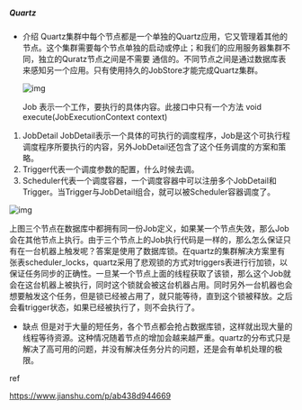 #####  Quartz

- 介绍
   Quartz集群中每个节点都是一个单独的Quartz应用，它又管理着其他的节点。这个集群需要每个节点单独的启动或停止；和我们的应用服务器集群不同，独立的Quratz节点之间是不需要 通信的。不同节点之间是通过数据库表来感知另一个应用。只有使用持久的JobStore才能完成Quartz集群。

  ![img](https:////upload-images.jianshu.io/upload_images/10499553-9f0fda23aa381df2.png?imageMogr2/auto-orient/strip|imageView2/2/w/607/format/webp)

  Job
   表示一个工作，要执行的具体内容。此接口中只有一个方法
   void execute(JobExecutionContext context)

1. JobDetail
    JobDetail表示一个具体的可执行的调度程序，Job是这个可执行程调度程序所要执行的内容，另外JobDetail还包含了这个任务调度的方案和策略。
2. Trigger代表一个调度参数的配置，什么时候去调。
3. Scheduler代表一个调度容器，一个调度容器中可以注册多个JobDetail和Trigger。当Trigger与JobDetail组合，就可以被Scheduler容器调度了。

![img](https:////upload-images.jianshu.io/upload_images/10499553-e5dc35febca48792.png?imageMogr2/auto-orient/strip|imageView2/2/w/456/format/webp)

上图三个节点在数据库中都拥有同一份Job定义，如果某一个节点失效，那么Job会在其他节点上执行。由于三个节点上的Job执行代码是一样的，那么怎么保证只有在一台机器上触发呢？答案是使用了数据库锁。在quartz的集群解决方案里有张表scheduler_locks，quartz采用了悲观锁的方式对triggers表进行行加锁，以保证任务同步的正确性。一旦某一个节点上面的线程获取了该锁，那么这个Job就会在这台机器上被执行，同时这个锁就会被这台机器占用。同时另外一台机器也会想要触发这个任务，但是锁已经被占用了，就只能等待，直到这个锁被释放。之后会看trigger状态，如果已经被执行了，则不会执行了。

- 缺点
   但是对于大量的短任务，各个节点都会抢占数据库锁，这样就出现大量的线程等待资源。这种情况随着节点的增加会越来越严重。quartz的分布式只是解决了高可用的问题，并没有解决任务分片的问题，还是会有单机处理的极限。



ref

https://www.jianshu.com/p/ab438d944669